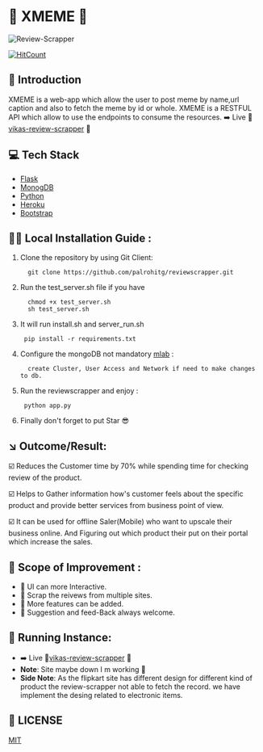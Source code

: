 # :metal:	XMEME 	:snake:	
![Review-Scrapper](https://socialify.git.ci/palrohitg/reviewscrapper/image?font=Source%20Code%20Pro&forks=1&issues=1&language=1&owner=1&pattern=Brick%20Wall&pulls=1&stargazers=1&theme=Light)

[![HitCount](http://hits.dwyl.com/palrohitg/https://githubcom/palrohitg/reviewscrapper.svg)](http://hits.dwyl.com/palrohitg/https://githubcom/palrohitg/reviewscrapper)

## :pushpin: Introduction 

XMEME is a web-app which allow the user to post meme by name,url caption and also to fetch the meme by id or whole. 
XMEME is a RESTFUL API which allow to use the endpoints to consume the resources. 
:arrow_right: Live :beers:[vikas-review-scrapper](https://vikas-webscrappper-review.herokuapp.com/) :beers:

## :computer: Tech Stack
    
* [Flask](https://flask.palletsprojects.com/)
* [MonogDB](https://www.mongodb.com/)
* [Python](https://www.python.org/)
* [Heroku](https://www.heroku.com/)
* [Bootstrap](https://getbootstrap.com/)


## :running_woman: Local Installation Guide : 

1. Clone the repository by using Git Client: 

         git clone https://github.com/palrohitg/reviewscrapper.git

2. Run the test_server.sh file if you have  

         chmod +x test_server.sh 
         sh test_server.sh 

3. It will run install.sh and server_run.sh 

        pip install -r requirements.txt

4. Configure the mongoDB not mandatory [mlab](https://mlab.com/) :
    
         create Cluster, User Access and Network if need to make changes to db.

5. Run the reviewscrapper and enjoy : 

        python app.py

6. Finally don't forget to put Star :sunglasses:

## :arrow_lower_right:	Outcome/Result:
  
  :ballot_box_with_check: Reduces the Customer time by 70% while spending time for checking review of the product.

  :ballot_box_with_check: Helps to Gather information how's customer feels about the specific product and provide better services from business point of view. 
  
  :ballot_box_with_check: It can be used for offline Saler(Mobile) who want to upscale their business online. And Figuring out which product their put on their portal which increase the sales.

## :dart:	Scope of Improvement : 

* :blossom: UI can more Interactive. 
* :blossom: Scrap the reivews from multiple sites.
* :blossom: More features can be added. 
* :blossom: Suggestion and feed-Back always welcome.


## :iphone:	Running Instance:


* :arrow_right: Live :beers:[vikas-review-scrapper](https://vikas-webscrappper-review.herokuapp.com/) :beers:
* **Note**: Site maybe down I m working :crossed_fingers:
* **Side Note**: As the flipkart site has different design for different kind of product the review-scrapper not able to fetch the record. we have implement the desing related to electronic items. 


## 📜 LICENSE

  [MIT](https://github.com/palrohitg/reviewscrapper/blob/master/LICENSE) 